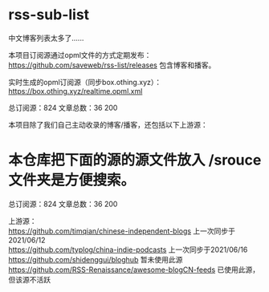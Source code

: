 # rss-sub-list

中文博客列表太多了......

本项目订阅源通过opml文件的方式定期发布：
https://github.com/saveweb/rss-list/releases 包含博客和播客。

实时生成的opml订阅源（同步box.othing.xyz）：https://box.othing.xyz/realtime.opml.xml 

总订阅源：824
文章总数：36 200

本项目除了我们自己主动收录的博客/播客，还包括以下上游源：

本仓库把下面的源的源文件放入 /srouce 文件夹是方便搜索。
=======
总订阅源：824
文章总数：36 200

上游源：  
https://github.com/timqian/chinese-independent-blogs 上一次同步于2021/06/12  
https://github.com/typlog/china-indie-podcasts 上一次同步于2021/06/16  
https://github.com/shidenggui/bloghub 暂未使用此源  
https://github.com/RSS-Renaissance/awesome-blogCN-feeds 已使用此源，但该源不活跃  
